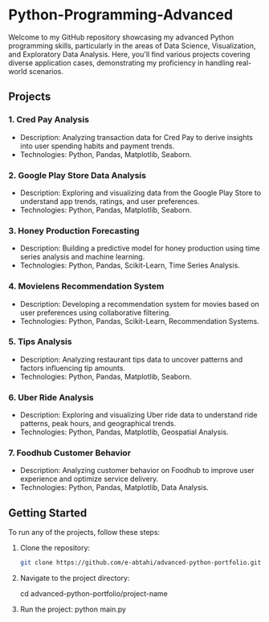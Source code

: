 # Python-Programming-Advanced

Welcome to my GitHub repository showcasing my advanced Python programming skills, particularly in the areas of Data Science, Visualization, and Exploratory Data Analysis. Here, you'll find various projects covering diverse application cases, demonstrating my proficiency in handling real-world scenarios.

## Projects

### 1. Cred Pay Analysis

- Description: Analyzing transaction data for Cred Pay to derive insights into user spending habits and payment trends.
- Technologies: Python, Pandas, Matplotlib, Seaborn.

### 2. Google Play Store Data Analysis

- Description: Exploring and visualizing data from the Google Play Store to understand app trends, ratings, and user preferences.
- Technologies: Python, Pandas, Matplotlib, Seaborn.

### 3. Honey Production Forecasting

- Description: Building a predictive model for honey production using time series analysis and machine learning.
- Technologies: Python, Pandas, Scikit-Learn, Time Series Analysis.

### 4. Movielens Recommendation System

- Description: Developing a recommendation system for movies based on user preferences using collaborative filtering.
- Technologies: Python, Pandas, Scikit-Learn, Recommendation Systems.

### 5. Tips Analysis

- Description: Analyzing restaurant tips data to uncover patterns and factors influencing tip amounts.
- Technologies: Python, Pandas, Matplotlib, Seaborn.

### 6. Uber Ride Analysis

- Description: Exploring and visualizing Uber ride data to understand ride patterns, peak hours, and geographical trends.
- Technologies: Python, Pandas, Matplotlib, Geospatial Analysis.

### 7. Foodhub Customer Behavior

- Description: Analyzing customer behavior on Foodhub to improve user experience and optimize service delivery.
- Technologies: Python, Pandas, Matplotlib, Data Analysis.

## Getting Started

To run any of the projects, follow these steps:

1. Clone the repository:

   ```bash
   git clone https://github.com/e-abtahi/advanced-python-portfolio.git

2. Navigate to the project directory:
   
   cd advanced-python-portfolio/project-name

3. Run the project:
   python main.py

